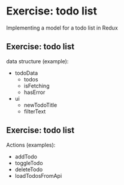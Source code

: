 # Exercise: todo list

Implementing a model for a todo list in Redux

## Exercise: todo list

data structure (example):

- todoData
  - todos
  - isFetching
  - hasError
- ui
  - newTodoTitle
  - filterText

## Exercise: todo list

Actions (examples):

- addTodo
- toggleTodo
- deleteTodo
- loadTodosFromApi
